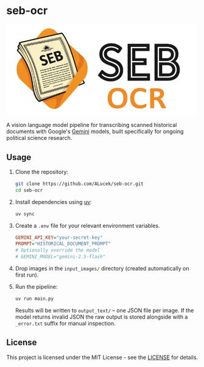 # seb-ocr

<img src="./seb_ocr_logo.png" width=600>

A vision language model pipeline for transcribing scanned historical documents with Google's [Gemini](https://ai.google.dev/gemini-api/docs/models) models, built specifically for ongoing political science research.

## Usage

1. Clone the repository:
    ```bash
    git clone https://github.com/ALucek/seb-ocr.git
    cd seb-ocr
    ```

2. Install dependencies using [uv](https://docs.astral.sh/uv/):

    ```bash
    uv sync
    ```

3.  Create a `.env` file for your relevant environment variables.

    ```ini
    GEMINI_API_KEY="your-secret-key"
    PROMPT="HISTORICAL_DOCUMENT_PROMPT"
    # Optionally override the model
    # GEMINI_MODEL="gemini-2.5-flash"
    ```

4.  Drop images in the `input_images/` directory (created automatically on first run).

5.  Run the pipeline:

    ```bash
    uv run main.py
    ```

    Results will be written to `output_text/` – one JSON file per image. If the model returns invalid JSON the raw output is stored alongside with a `_error.txt` suffix for manual inspection.

## License

This project is licensed under the MIT License - see the [LICENSE](LICENSE) for details.
